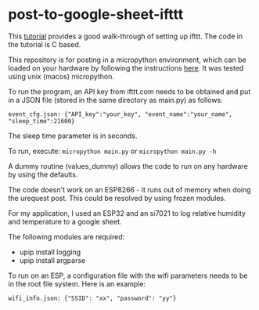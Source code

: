 # post-to-google-sheet-ifttt

This [tutorial](https://randomnerdtutorials.com/esp32-esp8266-publish-sensor-readings-to-google-sheets/) provides
 a good walk-through of setting up ifttt.  The code in the tutorial is C based.

This repository is for posting in a micropython environment, which can be loaded on your hardware by following
the instructions [here](http://docs.micropython.org/en/latest/). It was tested using unix (macos) micropython.

To run the program, an API key from ifttt.com needs to be obtained and put in a JSON file (stored in the same directory as main.py) as follows:

`event_cfg.json: {"API_key":"your_key", "event_name":"your_name", "sleep_time":21600}`

The sleep time parameter is in seconds.

To run, execute: `micropython main.py` or `micropython main.py -h`

A dummy routine (values_dummy) allows the code to run on any hardware by using the defaults.

The code doesn't work on an ESP8266 - it runs out of memory when doing the urequest post.  This
could be resolved by using frozen modules.

For my application, I used an ESP32 and an si7021 to log relative humidity and temperature to a google sheet.

The following modules are required:
* upip install logging
* upip install argparse

To run on an ESP, a configuration file with the wifi parameters needs to be in the root file system.  Here is an example:

`wifi_info.json: {"SSID": "xx", "password": "yy"}`